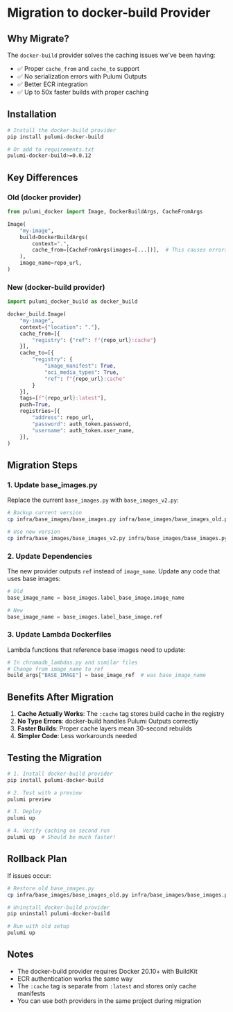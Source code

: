 # Migration to docker-build Provider

## Why Migrate?

The `docker-build` provider solves the caching issues we've been having:
- ✅ Proper `cache_from` and `cache_to` support
- ✅ No serialization errors with Pulumi Outputs
- ✅ Better ECR integration
- ✅ Up to 50x faster builds with proper caching

## Installation

```bash
# Install the docker-build provider
pip install pulumi-docker-build

# Or add to requirements.txt
pulumi-docker-build>=0.0.12
```

## Key Differences

### Old (docker provider)
```python
from pulumi_docker import Image, DockerBuildArgs, CacheFromArgs

Image(
    "my-image",
    build=DockerBuildArgs(
        context=".",
        cache_from=[CacheFromArgs(images=[...])],  # This causes errors!
    ),
    image_name=repo_url,
)
```

### New (docker-build provider)
```python
import pulumi_docker_build as docker_build

docker_build.Image(
    "my-image",
    context={"location": "."},
    cache_from=[{
        "registry": {"ref": f"{repo_url}:cache"}
    }],
    cache_to=[{
        "registry": {
            "image_manifest": True,
            "oci_media_types": True,
            "ref": f"{repo_url}:cache"
        }
    }],
    tags=[f"{repo_url}:latest"],
    push=True,
    registries=[{
        "address": repo_url,
        "password": auth_token.password,
        "username": auth_token.user_name,
    }],
)
```

## Migration Steps

### 1. Update base_images.py

Replace the current `base_images.py` with `base_images_v2.py`:

```bash
# Backup current version
cp infra/base_images/base_images.py infra/base_images/base_images_old.py

# Use new version
cp infra/base_images/base_images_v2.py infra/base_images/base_images.py
```

### 2. Update Dependencies

The new provider outputs `ref` instead of `image_name`. Update any code that uses base images:

```python
# Old
base_image_name = base_images.label_base_image.image_name

# New  
base_image_name = base_images.label_base_image.ref
```

### 3. Update Lambda Dockerfiles

Lambda functions that reference base images need to update:

```python
# In chromadb_lambdas.py and similar files
# Change from image_name to ref
build_args["BASE_IMAGE"] = base_image_ref  # was base_image_name
```

## Benefits After Migration

1. **Cache Actually Works**: The `:cache` tag stores build cache in the registry
2. **No Type Errors**: docker-build handles Pulumi Outputs correctly
3. **Faster Builds**: Proper cache layers mean 30-second rebuilds
4. **Simpler Code**: Less workarounds needed

## Testing the Migration

```bash
# 1. Install docker-build provider
pip install pulumi-docker-build

# 2. Test with a preview
pulumi preview

# 3. Deploy
pulumi up

# 4. Verify caching on second run
pulumi up  # Should be much faster!
```

## Rollback Plan

If issues occur:
```bash
# Restore old base_images.py
cp infra/base_images/base_images_old.py infra/base_images/base_images.py

# Uninstall docker-build provider
pip uninstall pulumi-docker-build

# Run with old setup
pulumi up
```

## Notes

- The docker-build provider requires Docker 20.10+ with BuildKit
- ECR authentication works the same way
- The `:cache` tag is separate from `:latest` and stores only cache manifests
- You can use both providers in the same project during migration